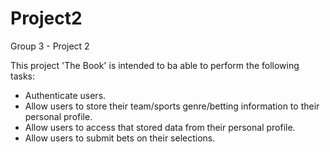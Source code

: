 # Project2
Group 3 - Project 2

This project 'The Book' is intended to ba able to perform the following tasks:
- Authenticate users.
- Allow users to store their team/sports genre/betting information to their personal profile.
- Allow users to access that stored data from their personal profile.
- Allow users to submit bets on their selections.


